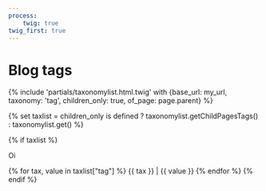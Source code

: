 ```yaml
---
process:
    twig: true
twig_first: true
---
```


# Blog tags

{% include 'partials/taxonomylist.html.twig' with {base_url: my_url, taxonomy: 'tag', children_only: true, of_page: page.parent} %}

{% set taxlist = children_only is defined ? taxonomylist.getChildPagesTags() : taxonomylist.get() %}

{% if taxlist %}
<p>Oi</p>
    {% for tax, value in taxlist["tag"] %}
        <a class="label label-rounded">{{ tax }} | {{ value }}</a>
    {% endfor %}
{% endif %}

